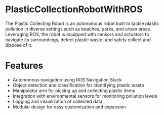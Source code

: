 # PlasticCollectionRobotWithROS
The Plastic Collecting Robot is an autonomous robot built to tackle plastic pollution in diverse settings such as beaches, parks, and urban areas. Leveraging ROS, the robot is equipped with sensors and actuators to navigate its surroundings, detect plastic waste, and safely collect and dispose of it.
# Features
- Autonomous navigation using ROS Navigation Stack
- Object detection and classification for identifying plastic waste
- Manipulator arm for picking up and collecting plastic items
- Integration with environmental sensors for monitoring pollution levels
- Logging and visualization of collected data
- Modular design for easy customization and expansion
